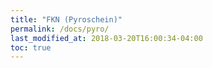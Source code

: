 ```yaml
---
title: "FKN (Pyroschein)"
permalink: /docs/pyro/
last_modified_at: 2018-03-20T16:00:34-04:00
toc: true
---
```

